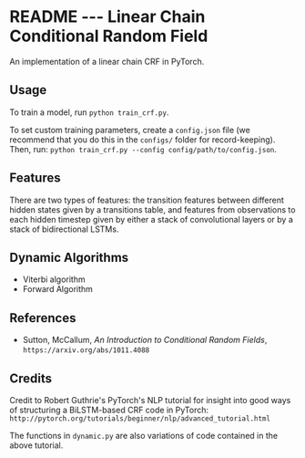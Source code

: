 README --- Linear Chain Conditional Random Field
================================================

An implementation of a linear chain CRF in PyTorch.

Usage
-----
To train a model, run `python train_crf.py`.

To set custom training parameters, create a `config.json` file (we recommend that you do this in the `configs/`
folder for record-keeping). Then, run: `python train_crf.py --config config/path/to/config.json`.

Features
--------
There are two types of features: the transition features between different hidden states given by a transitions table,
and features from observations to each hidden timestep given by either a stack of convolutional layers or by a stack
of bidirectional LSTMs.

Dynamic Algorithms
------------------
* Viterbi algorithm
* Forward Algorithm

References
----------
* Sutton, McCallum, _An Introduction to Conditional Random Fields_, `https://arxiv.org/abs/1011.4088`


Credits
-------
Credit to Robert Guthrie's PyTorch's NLP tutorial for insight into good ways of structuring
a BiLSTM-based CRF code in PyTorch:
`http://pytorch.org/tutorials/beginner/nlp/advanced_tutorial.html`

The functions in `dynamic.py` are also variations of code contained in the above tutorial.
